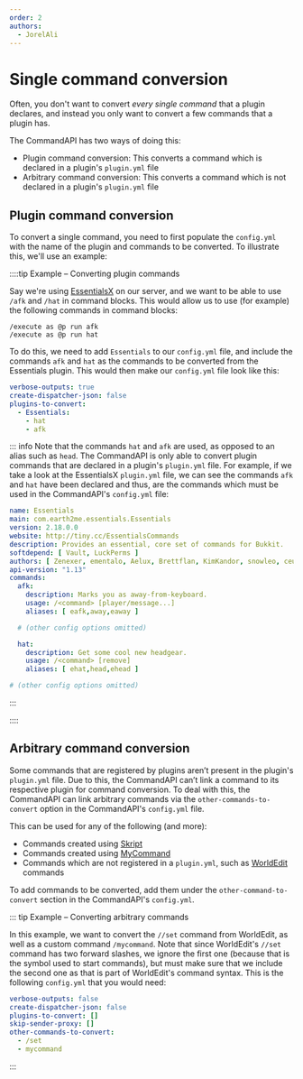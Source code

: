 ```yaml
---
order: 2
authors:
  - JorelAli
---
```


# Single command conversion

Often, you don't want to convert _every single command_ that a plugin declares, and instead you only want to convert a few commands that a plugin has.

The CommandAPI has two ways of doing this:

- Plugin command conversion: This converts a command which is declared in a plugin's `plugin.yml` file
- Arbitrary command conversion: This converts a command which is not declared in a plugin's `plugin.yml` file

## Plugin command conversion

To convert a single command, you need to first populate the `config.yml` with the name of the plugin and commands to be converted. To illustrate this, we'll use an example:

::::tip Example – Converting plugin commands

Say we're using [EssentialsX](https://www.spigotmc.org/resources/essentialsx.9089/) on our server, and we want to be able to use `/afk` and `/hat` in command blocks. This would allow us to use (for example) the following commands in command blocks:

```mccmd
/execute as @p run afk
/execute as @p run hat
```

To do this, we need to add `Essentials` to our `config.yml` file, and include the commands `afk` and `hat` as the commands to be converted from the Essentials plugin. This would then make our `config.yml` file look like this:

```yaml
verbose-outputs: true
create-dispatcher-json: false
plugins-to-convert: 
  - Essentials: 
    - hat
    - afk
```

::: info
Note that the commands `hat` and `afk` are used, as opposed to an alias such as `head`. The CommandAPI is only able to convert plugin commands that are declared in a plugin's `plugin.yml` file. For example, if we take a look at the EssentialsX `plugin.yml` file, we can see the commands `afk` and `hat` have been declared and thus, are the commands which must be used in the CommandAPI's `config.yml` file:

```yaml
name: Essentials
main: com.earth2me.essentials.Essentials
version: 2.18.0.0
website: http://tiny.cc/EssentialsCommands
description: Provides an essential, core set of commands for Bukkit.
softdepend: [ Vault, LuckPerms ]
authors: [ Zenexer, ementalo, Aelux, Brettflan, KimKandor, snowleo, ceulemans, Xeology, KHobbits, md_5, Iaccidentally, drtshock, vemacs, SupaHam, md678685 ]
api-version: "1.13"
commands:
  afk:
    description: Marks you as away-from-keyboard.
    usage: /<command> [player/message...]
    aliases: [ eafk,away,eaway ]

  # (other config options omitted)

  hat:
    description: Get some cool new headgear.
    usage: /<command> [remove]
    aliases: [ ehat,head,ehead ]

# (other config options omitted)
```

:::

::::

## Arbitrary command conversion

Some commands that are registered by plugins aren’t present in the plugin's `plugin.yml` file. Due to this, the CommandAPI can’t link a command to its respective plugin for command conversion. To deal with this, the CommandAPI can link arbitrary commands via the `other-commands-to-convert` option in the CommandAPI's `config.yml` file.

This can be used for any of the following (and more):

- Commands created using [Skript](https://github.com/SkriptLang/Skript)
- Commands created using [MyCommand](https://dev.bukkit.org/projects/mycommand)
- Commands which are not registered in a `plugin.yml`, such as [WorldEdit](https://dev.bukkit.org/projects/worldedit) commands

To add commands to be converted, add them under the `other-command-to-convert` section in the CommandAPI's `config.yml`.

::: tip Example – Converting arbitrary commands

In this example, we want to convert the `//set` command from WorldEdit, as well as a custom command `/mycommand`. Note that since WorldEdit's `//set` command has two forward slashes, we ignore the first one (because that is the symbol used to start commands), but must make sure that we include the second one as that is part of WorldEdit's command syntax. This is the following `config.yml` that you would need:

```yaml
verbose-outputs: false
create-dispatcher-json: false
plugins-to-convert: []
skip-sender-proxy: []
other-commands-to-convert:
  - /set
  - mycommand
```

:::
